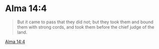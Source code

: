 # Alma 14:4

> But it came to pass that they did not; but they took them and bound them with strong cords, and took them before the chief judge of the land.

[Alma 14:4](https://www.churchofjesuschrist.org/study/scriptures/bofm/alma/14?lang=eng&id=p4#p4)


